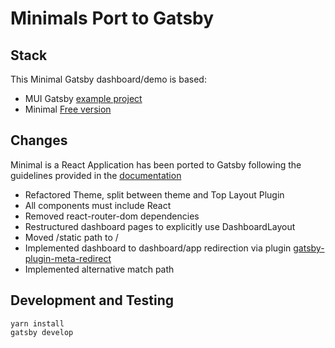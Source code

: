 # Minimals Port to Gatsby

## Stack

This Minimal Gatsby dashboard/demo is based:

- MUI Gatsby [example project](https://github.com/mui-org/material-ui/tree/master/examples/gatsby) 
- Minimal [Free version](https://github.com/minimal-ui-kit/material-kit-react)

## Changes

Minimal is a React Application has been ported to Gatsby following the guidelines provided in 
the [documentation](https://www.gatsbyjs.com/docs/porting-from-create-react-app-to-gatsby/)

- Refactored Theme, split between theme and Top Layout Plugin
- All components must include React
- Removed react-router-dom dependencies
- Restructured dashboard pages to explicitly use DashboardLayout
- Moved /static path to /
- Implemented dashboard to dashboard/app redirection via plugin [gatsby-plugin-meta-redirect](https://www.gatsbyjs.com/plugins/gatsby-plugin-meta-redirect/)
- Implemented alternative match path

## Development and Testing

```
yarn install
gatsby develop
```
